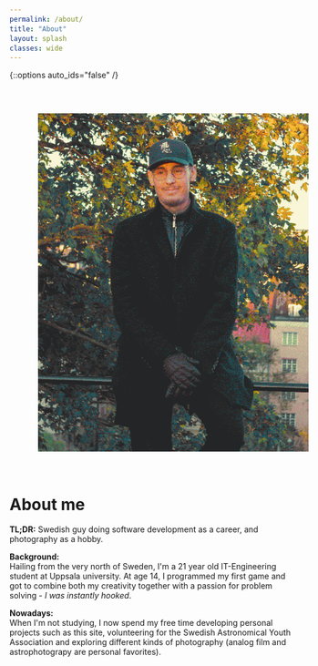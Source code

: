 ```yaml
---
permalink: /about/
title: "About"
layout: splash
classes: wide
---
```

{::options auto_ids="false" /}



<figure style="width: 475px; padding-top: 45px; padding-left: 10px" class="align-right">
  <img src="/assets/images/about.png">
</figure>

# <br/>About me
**TL;DR:** Swedish guy doing software development as a career, and photography as a hobby.

**Background:**<br/>
Hailing from the very north of Sweden, I'm a 21 year old IT-Engineering student at Uppsala university. At age 14, I programmed my first game and got to combine both my creativity together with a passion for problem solving - *I was instantly hooked*.

**Nowadays:**<br/>
When I'm not studying, I now spend my free time developing personal projects such as this site, volunteering for the Swedish Astronomical Youth Association and exploring different kinds of photography (analog film and astrophotograpy are personal favorites).